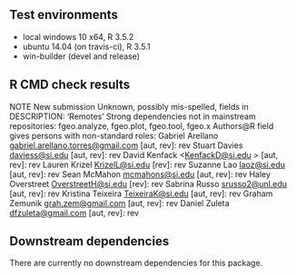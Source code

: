 ## Test environments

* local windows 10 x64, R 3.5.2
* ubuntu 14.04 (on travis-ci), R 3.5.1
* win-builder (devel and release)

## R CMD check results

NOTE
New submission
Unknown, possibly mis-spelled, fields in DESCRIPTION:
  ‘Remotes’
Strong dependencies not in mainstream repositories:
  fgeo.analyze, fgeo.plot, fgeo.tool, fgeo.x
Authors@R field gives persons with non-standard roles:
  Gabriel Arellano <gabriel.arellano.torres@gmail.com> [aut, rev]: rev
  Stuart Davies <daviess@si.edu> [aut, rev]: rev
  David Kenfack <KenfackD@si.edu > [aut, rev]: rev
  Lauren Krizel <KrizelL@si.edu> [rev]: rev
  Suzanne Lao <laoz@si.edu> [aut, rev]: rev
  Sean McMahon <mcmahons@si.edu> [aut, rev]: rev
  Haley Overstreet <OverstreetH@si.edu> [rev]: rev
  Sabrina Russo <srusso2@unl.edu> [aut, rev]: rev
  Kristina Teixeira <TeixeiraK@si.edu> [aut, rev]: rev
  Graham Zemunik <grah.zem@gmail.com> [aut, rev]: rev
  Daniel Zuleta <dfzuleta@gmail.com> [aut, rev]: rev

## Downstream dependencies

There are currently no downstream dependencies for this package.
